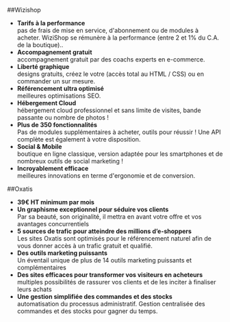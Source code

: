 ##Wizishop
 
* **Tarifs à la performance**  
pas de frais de mise en service, d'abonnement ou de modules à acheter. WiziShop se rémunère à la performance (entre 2 et 1% du C.A. de la boutique)..
* **Accompagnement gratuit**   
accompagnement gratuit par des coachs experts en e-commerce.
* **Liberté graphique**  
designs gratuits, créez le votre (accès total au HTML / CSS) ou en commander un sur mesure.
* **Référencement ultra optimisé**  
meilleures optimisations SEO.
* **Hébergement Cloud**  
hébergement cloud professionnel et sans limite de visites, bande passante ou nombre de photos !
* **Plus de 350 fonctionnalités**  
Pas de modules supplémentaires à acheter, outils pour réussir ! Une API complète est également à votre disposition.
* **Social & Mobile**  
boutique en ligne classique, version adaptée pour les smartphones et de nombreux outils de social marketing !
* **Incroyablement efficace**  
meilleures innovations en terme d'ergonomie et de conversion.

##Oxatis
* **39€ HT minimum par mois**  
* **Un graphisme exceptionnel pour séduire vos clients**  
Par sa beauté, son originalité, il mettra en avant votre offre et vos avantages concurrentiels
* **5 sources de trafic pour atteindre des millions d’e-shoppers**  
Les sites Oxatis sont optimisés pour le référencement naturel afin de vous donner accès à un trafic gratuit et qualifié.
* **Des outils marketing puissants**  
Un éventail unique de plus de 14 outils marketing puissants et complémentaires
* **Des sites efficaces pour transformer vos visiteurs en acheteurs**  
multiples possibilités de rassurer vos clients et de les inciter à finaliser leurs achats
* **Une gestion simplifiée des commandes et des stocks**  
automatisation du processus administratif. Gestion centralisée des commandes et des stocks pour gagner du temps.
